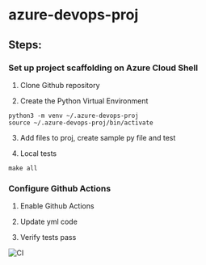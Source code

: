 # azure-devops-proj

## Steps:

### Set up project scaffolding on Azure Cloud Shell

1. Clone Github repository

2. Create the Python Virtual Environment

```
python3 -m venv ~/.azure-devops-proj
source ~/.azure-devops-proj/bin/activate
```

3. Add files to proj, create sample py file and test

4. Local tests

```
make all
```

### Configure Github Actions

1. Enable Github Actions

2. Update yml code

3. Verify tests pass

![CI](https://github.com/atomkowicz/azure-devops/workflows/CI/badge.svg)
